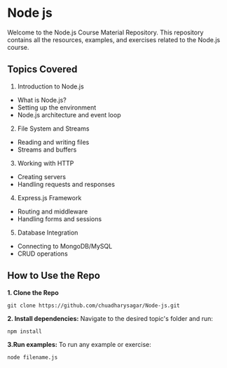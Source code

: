 
# Node js

Welcome to the Node.js Course Material Repository. This repository contains all the resources, examples, and exercises related to the Node.js course.


## Topics Covered
1. Introduction to Node.js
- What is Node.js?
- Setting up the environment
- Node.js architecture and event loop
2. File System and Streams
- Reading and writing files
- Streams and buffers
3. Working with HTTP
- Creating servers
- Handling requests and responses
4. Express.js Framework
- Routing and middleware
- Handling forms and sessions
5. Database Integration
- Connecting to MongoDB/MySQL
- CRUD operations
## How to Use the Repo
__1. Clone the Repo__
```
git clone https://github.com/chuadharysagar/Node-js.git
```
__2. Install dependencies:__ Navigate to the desired topic's folder and run:
```
npm install
```
__3.Run examples:__ To run any example or exercise:
```    
node filename.js  
````
